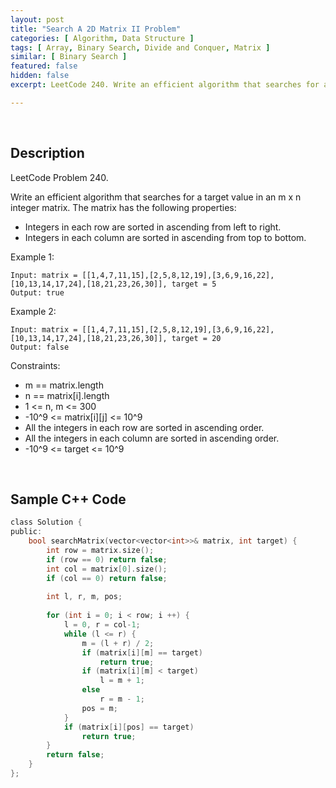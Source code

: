 ```yaml
---
layout: post
title: "Search A 2D Matrix II Problem"
categories: [ Algorithm, Data Structure ]
tags: [ Array, Binary Search, Divide and Conquer, Matrix ]
similar: [ Binary Search ]
featured: false
hidden: false
excerpt: LeetCode 240. Write an efficient algorithm that searches for a target value in an m x n integer matrix. The matrix has the following properties

---
```


<br />

## Description

LeetCode Problem 240.

Write an efficient algorithm that searches for a target value in an m x n integer matrix. The matrix has the following properties:
* Integers in each row are sorted in ascending from left to right.
* Integers in each column are sorted in ascending from top to bottom.

Example 1:
```
Input: matrix = [[1,4,7,11,15],[2,5,8,12,19],[3,6,9,16,22],[10,13,14,17,24],[18,21,23,26,30]], target = 5
Output: true
```

Example 2:
```
Input: matrix = [[1,4,7,11,15],[2,5,8,12,19],[3,6,9,16,22],[10,13,14,17,24],[18,21,23,26,30]], target = 20
Output: false
```

Constraints:
* m == matrix.length
* n == matrix[i].length
* 1 <= n, m <= 300
* -10^9 <= matrix[i][j] <= 10^9
* All the integers in each row are sorted in ascending order.
* All the integers in each column are sorted in ascending order.
* -10^9 <= target <= 10^9

<br />

## Sample C++ Code


```c
class Solution {
public:
    bool searchMatrix(vector<vector<int>>& matrix, int target) {
        int row = matrix.size();
        if (row == 0) return false;
        int col = matrix[0].size();
        if (col == 0) return false;
        
        int l, r, m, pos;
        
        for (int i = 0; i < row; i ++) {
            l = 0, r = col-1;
            while (l <= r) {
                m = (l + r) / 2;
                if (matrix[i][m] == target)
                    return true;
                if (matrix[i][m] < target)
                    l = m + 1;
                else
                    r = m - 1;
                pos = m;
            }
            if (matrix[i][pos] == target)
                return true;
        }
        return false;
    }
};
```


